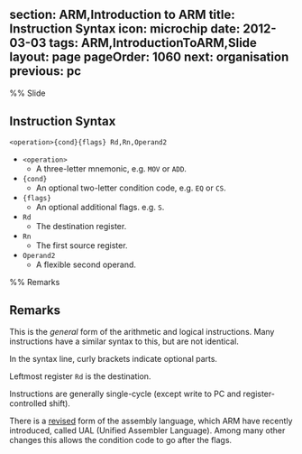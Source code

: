 section: ARM,Introduction to ARM
title: Instruction Syntax
icon: microchip
date: 2012-03-03
tags: ARM,IntroductionToARM,Slide
layout: page
pageOrder: 1060
next: organisation
previous: pc
----

%% Slide
  
## Instruction Syntax

<div class="format"><code>&lt;operation&gt;{cond}{flags} Rd,Rn,Operand2</code></div>

* `<operation>`
  * A three-letter mnemonic, e.g. `MOV` or `ADD`.
* `{cond}`
  * An optional two-letter condition code, e.g. `EQ` or `CS`.
* `{flags}`
  * An optional additional flags. e.g. `S`.
* `Rd`
  * The destination register.
* `Rn`
  * The first source register.
* `Operand2`
  * A flexible second operand.
  
%% Remarks
  
## Remarks

This is the *general* form of the arithmetic and logical instructions. Many instructions have a similar syntax to this, but are not identical.

In the syntax line, curly brackets indicate optional parts.

Leftmost register `Rd` is the destination.

Instructions are generally single-cycle (except write to PC and register-controlled shift).

There is a [revised](http://infocenter.arm.com/help/index.jsp?topic=/com.arm.doc.dui0204i/Cjagjjbc.html) form of the assembly language, which ARM have recently introduced, called UAL (Unified Assembler Language). Among many other changes this allows the condition code to go after the flags.
